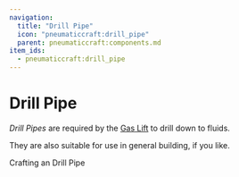 ```yaml
---
navigation:
  title: "Drill Pipe"
  icon: "pneumaticcraft:drill_pipe"
  parent: pneumaticcraft:components.md
item_ids:
  - pneumaticcraft:drill_pipe
---
```


# Drill Pipe

*Drill Pipes* are required by the [Gas Lift](../machines/gas_lift.md) to drill down to fluids.

They are also suitable for use in general building, if you like.

Crafting an Drill Pipe

<Recipe id="pneumaticcraft:drill_pipe" />

